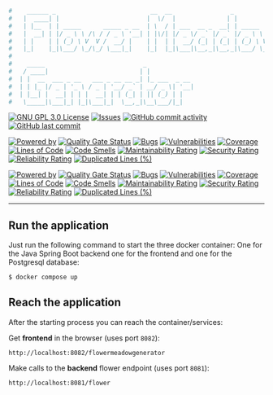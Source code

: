 ````bash
#    ______ _                          __  __                _                
#   |  ____| |                        |  \/  |              | |               
#   | |__  | | _____      _____ _ __  | \  / | ___  __ _  __| | _____      __ 
#   |  __| | |/ _ \ \ /\ / / _ \ '__| | |\/| |/ _ \/ _` |/ _` |/ _ \ \ /\ / / 
#   | |    | | (_) \ V  V /  __/ |    | |  | |  __/ (_| | (_| | (_) \ V  V /  
#   |_|    |_|\___/ \_/\_/ \___|_|    |_|  |_|\___|\__,_|\__,_|\___/ \_/\_/                                        
#
#    _____                           _             
#   / ____|                         | |            
#  | |  __  ___ _ __   ___ _ __ __ _| |_ ___  _ __ 
#  | | |_ |/ _ | '_ \ / _ | '__/ _` | __/ _ \| '__|
#  | |__| |  __| | | |  __| | | (_| | || (_) | |   
#   \_____|\___|_| |_|\___|_|  \__,_|\__\___/|_|                                                      
````
    
                                                                                                                                                                                                                                                      

[![GNU GPL 3.0 License](https://img.shields.io/badge/license-MIT-brightgreen.svg)](https://github.com/Raboro/Flower-Meadow-Generator/blob/main/LICENSE)
[![Issues](https://img.shields.io/github/issues/Raboro/Flower-Meadow-Generator.svg)](https://github.com/Raboro/Flower-Meadow-Generator/issues)
[![GitHub commit activity](https://img.shields.io/github/commit-activity/y/Raboro/Flower-Meadow-Generator)](https://github.com/Raboro/Flower-Meadow-Generator)
[![GitHub last commit](https://img.shields.io/github/last-commit/Raboro/Flower-Meadow-Generator)](https://github.com/Raboro/Flower-Meadow-Generator)

[![Powered by](https://img.shields.io/badge/powered%20by%20java-orange.svg?logo=OpenJDK&logoColor=white)]()
[![Quality Gate Status](https://sonarcloud.io/api/project_badges/measure?project=raboro_Flower-Meadow-Generator_Backend&metric=alert_status)](https://sonarcloud.io/summary/new_code?id=raboro_Flower-Meadow-Generator_Backend)
[![Bugs](https://sonarcloud.io/api/project_badges/measure?project=raboro_Flower-Meadow-Generator_Backend&metric=bugs)](https://sonarcloud.io/summary/new_code?id=raboro_Flower-Meadow-Generator_Backend)
[![Vulnerabilities](https://sonarcloud.io/api/project_badges/measure?project=raboro_Flower-Meadow-Generator_Backend&metric=vulnerabilities)](https://sonarcloud.io/summary/new_code?id=raboro_Flower-Meadow-Generator_Backend)
[![Coverage](https://sonarcloud.io/api/project_badges/measure?project=raboro_Flower-Meadow-Generator_Backend&metric=coverage)](https://sonarcloud.io/summary/new_code?id=raboro_Flower-Meadow-Generator_Backend)
[![Lines of Code](https://sonarcloud.io/api/project_badges/measure?project=raboro_Flower-Meadow-Generator_Backend&metric=ncloc)](https://sonarcloud.io/summary/new_code?id=raboro_Flower-Meadow-Generator_Backend)
[![Code Smells](https://sonarcloud.io/api/project_badges/measure?project=raboro_Flower-Meadow-Generator_Backend&metric=code_smells)](https://sonarcloud.io/summary/new_code?id=raboro_Flower-Meadow-Generator_Backend)
[![Maintainability Rating](https://sonarcloud.io/api/project_badges/measure?project=raboro_Flower-Meadow-Generator_Backend&metric=sqale_rating)](https://sonarcloud.io/summary/new_code?id=raboro_Flower-Meadow-Generator_Backend)
[![Security Rating](https://sonarcloud.io/api/project_badges/measure?project=raboro_Flower-Meadow-Generator_Backend&metric=security_rating)](https://sonarcloud.io/summary/new_code?id=raboro_Flower-Meadow-Generator_Backend)
[![Reliability Rating](https://sonarcloud.io/api/project_badges/measure?project=raboro_Flower-Meadow-Generator_Backend&metric=reliability_rating)](https://sonarcloud.io/summary/new_code?id=raboro_Flower-Meadow-Generator_Backend)
[![Duplicated Lines (%)](https://sonarcloud.io/api/project_badges/measure?project=raboro_Flower-Meadow-Generator_Backend&metric=duplicated_lines_density)](https://sonarcloud.io/summary/new_code?id=raboro_Flower-Meadow-Generator_Backend)

[![Powered by](https://img.shields.io/badge/powered%20by%20javascript-black.svg?logo=Javascript&logoColor=yellow)]()
[![Quality Gate Status](https://sonarcloud.io/api/project_badges/measure?project=raboro_Flower-Meadow-Generator_Frontend&metric=alert_status)](https://sonarcloud.io/summary/new_code?id=raboro_Flower-Meadow-Generator_Frontend)
[![Bugs](https://sonarcloud.io/api/project_badges/measure?project=raboro_Flower-Meadow-Generator_Frontend&metric=bugs)](https://sonarcloud.io/summary/new_code?id=raboro_Flower-Meadow-Generator_Frontend)
[![Vulnerabilities](https://sonarcloud.io/api/project_badges/measure?project=raboro_Flower-Meadow-Generator_Frontend&metric=vulnerabilities)](https://sonarcloud.io/summary/new_code?id=raboro_Flower-Meadow-Generator_Frontend)
[![Coverage](https://sonarcloud.io/api/project_badges/measure?project=raboro_Flower-Meadow-Generator_Frontend&metric=coverage)](https://sonarcloud.io/summary/new_code?id=raboro_Flower-Meadow-Generator_Frontend)
[![Lines of Code](https://sonarcloud.io/api/project_badges/measure?project=raboro_Flower-Meadow-Generator_Frontend&metric=ncloc)](https://sonarcloud.io/summary/new_code?id=raboro_Flower-Meadow-Generator_Frontend)
[![Code Smells](https://sonarcloud.io/api/project_badges/measure?project=raboro_Flower-Meadow-Generator_Frontend&metric=code_smells)](https://sonarcloud.io/summary/new_code?id=raboro_Flower-Meadow-Generator_Frontend)
[![Maintainability Rating](https://sonarcloud.io/api/project_badges/measure?project=raboro_Flower-Meadow-Generator_Frontend&metric=sqale_rating)](https://sonarcloud.io/summary/new_code?id=raboro_Flower-Meadow-Generator_Frontend)
[![Security Rating](https://sonarcloud.io/api/project_badges/measure?project=raboro_Flower-Meadow-Generator_Frontend&metric=security_rating)](https://sonarcloud.io/summary/new_code?id=raboro_Flower-Meadow-Generator_Frontend)
[![Reliability Rating](https://sonarcloud.io/api/project_badges/measure?project=raboro_Flower-Meadow-Generator_Frontend&metric=reliability_rating)](https://sonarcloud.io/summary/new_code?id=raboro_Flower-Meadow-Generator_Frontend)
[![Duplicated Lines (%)](https://sonarcloud.io/api/project_badges/measure?project=raboro_Flower-Meadow-Generator_Frontend&metric=duplicated_lines_density)](https://sonarcloud.io/summary/new_code?id=raboro_Flower-Meadow-Generator_Frontend)

---
## Run the application

Just run the following command to start the three docker container: One for the Java Spring Boot backend one for the frontend and one for the Postgresql database:
````bash
$ docker compose up
````

## Reach the application

After the starting process you can reach the container/services: <br>

Get **frontend** in the browser (uses port ``8082``):
````
http://localhost:8082/flowermeadowgenerator
````

Make calls to the **backend** flower endpoint (uses port ``8081``):
````
http://localhost:8081/flower
````
